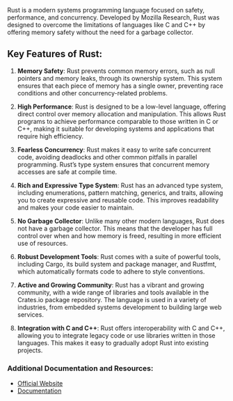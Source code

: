 Rust is a modern systems programming language focused on safety, performance, and concurrency. Developed by Mozilla Research, Rust was designed to overcome the limitations of languages ​​like C and C++ by offering memory safety without the need for a garbage collector.

## Key Features of Rust:

1. **Memory Safety**: Rust prevents common memory errors, such as null pointers and memory leaks, through its ownership system. This system ensures that each piece of memory has a single owner, preventing race conditions and other concurrency-related problems.

2. **High Performance**: Rust is designed to be a low-level language, offering direct control over memory allocation and manipulation. This allows Rust programs to achieve performance comparable to those written in C or C++, making it suitable for developing systems and applications that require high efficiency.

3. **Fearless Concurrency**: Rust makes it easy to write safe concurrent code, avoiding deadlocks and other common pitfalls in parallel programming. Rust’s type system ensures that concurrent memory accesses are safe at compile time.

4. **Rich and Expressive Type System**: Rust has an advanced type system, including enumerations, pattern matching, generics, and traits, allowing you to create expressive and reusable code. This improves readability and makes your code easier to maintain.

5. **No Garbage Collector**: Unlike many other modern languages, Rust does not have a garbage collector. This means that the developer has full control over when and how memory is freed, resulting in more efficient use of resources.

6. **Robust Development Tools**: Rust comes with a suite of powerful tools, including Cargo, its build system and package manager, and Rustfmt, which automatically formats code to adhere to style conventions.

7. **Active and Growing Community**: Rust has a vibrant and growing community, with a wide range of libraries and tools available in the Crates.io package repository. The language is used in a variety of industries, from embedded systems development to building large web services.

8. **Integration with C and C++**: Rust offers interoperability with C and C++, allowing you to integrate legacy code or use libraries written in those languages. This makes it easy to gradually adopt Rust into existing projects.

### Additional Documentation and Resources:
- [Official Website](https://www.rust-lang.org/)
- [Documentation](https://doc.rust-lang.org/book/)